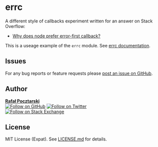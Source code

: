 # errc

[github-url]: https://github.com/rsp/node-errc-example
[readme-url]: https://github.com/rsp/node-errc-example#readme
[issues-url]: https://github.com/rsp/node-errc-example/issues
[license-url]: https://github.com/rsp/node-errc-example/blob/master/LICENSE.md
[travis-url]: https://travis-ci.org/rsp/node-errc-example
[travis-img]: https://travis-ci.org/rsp/node-errc-example.svg?branch=master
[snyk-url]: https://snyk.io/test/github/rsp/node-errc-example
[snyk-img]: https://snyk.io/test/github/rsp/node-errc-example/badge.svg
[david-url]: https://david-dm.org/rsp/node-errc-example
[david-img]: https://david-dm.org/rsp/node-errc-example/status.svg
[install-img]: https://nodei.co/npm/errc.png?compact=true
[downloads-img]: https://img.shields.io/npm/dt/errc.svg
[license-img]: https://img.shields.io/npm/l/errc.svg
[stats-url]: http://npm-stat.com/charts.html?package=errc
[github-follow-url]: https://github.com/rsp
[github-follow-img]: https://img.shields.io/github/followers/rsp.svg?style=social&label=Follow
[twitter-follow-url]: https://twitter.com/intent/follow?screen_name=pocztarski
[twitter-follow-img]: https://img.shields.io/twitter/follow/pocztarski.svg?style=social&label=Follow
[stackoverflow-url]: https://stackoverflow.com/users/613198/rsp
[stackexchange-url]: https://stackexchange.com/users/303952/rsp
[stackexchange-img]: https://stackexchange.com/users/flair/303952.png

A different style of callbacks experiment written for an answer on Stack Overflow:

* [Why does node prefer error-first callback?](https://stackoverflow.com/questions/40511513/why-does-node-prefer-error-first-callback/40512067#40512067)

This is a useage example of the `errc` module.
See [errc documentation](https://github.com/rsp/node-errc#readme).

Issues
------
For any bug reports or feature requests
please [post an issue on GitHub][issues-url].

Author
------
[**Rafał Pocztarski**](https://pocztarski.com/)
<br/>
[![Follow on GitHub][github-follow-img]][github-follow-url]
[![Follow on Twitter][twitter-follow-img]][twitter-follow-url]
<br/>
[![Follow on Stack Exchange][stackexchange-img]][stackoverflow-url]

License
-------
MIT License (Expat). See [LICENSE.md](LICENSE.md) for details.
